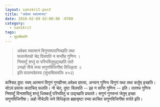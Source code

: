 ```yaml
---
layout: sanskrit-post
title: "अवेक्ष्य स्वात्मानम्"
date: 2016-02-09 02:00:00 -0700
category:
  - sanskrit
tags:
  - सुभाषितानि
---
```


> अवेक्ष्य स्वात्मानं विगुणमपरानिच्छति तथा  
> फलत्येतन्नो चेद् विलपति न सन्तीह गुणिनः ।  
> निमार्ष्टुं शप्तुं वा परिभवितुमुद्यच्छति ततो  
> ऽप्यहो नीचे रम्या सगुणविजिगीषा विधिकृता ॥  
> इति वल्लभदेवस्य (सुभाषितावलिः ४५२)

कश्चित् दुष्टः स्वम् आत्मानं विगुणं गुणहीनम् अवेक्ष्य ज्ञात्वा,
अन्यान् गुणिनः विगुणं यथा तथा कर्तुम् इच्छति। सोऽयं प्रयासः कदाचित् फलति।
नो चेत्, दुष्टः विलपति -- इह न सन्ति गुणिनः -- इति।
ततश्च गुणिनः निमार्ष्टुं विनाशयितुं शप्तुं धिक्कर्तुं परिभवितुं च उद्यच्छति प्रयतते।
सगुणं गुणवन्तं जेतुम् इच्छा सगुणविजिगीषा।
अहो नीचेऽपि जने विधिकृता ब्रह्मसृष्टा रम्या काचित सगुणविजिगीषा वर्त्तते इति।
